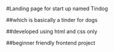 #Landing page for start up named Tindog

##which is basically a tinder for dogs 

##developed using html and css only

##beginner friendly frontend project

